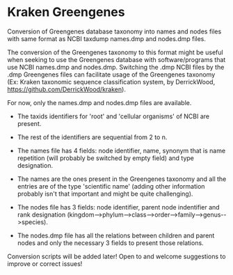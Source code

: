 # Kraken Greengenes
Conversion of Greengenes database taxonomy into names and nodes files with same format as NCBI taxdump names.dmp and nodes.dmp files. 

The conversion of the Greengenes taxonomy to this format might be useful when seeking to use the Greengenes database with software/programs that use NCBI names.dmp and nodes.dmp. Switching the .dmp NCBI files by the .dmp Greengenes files can facilitate usage of the Greengenes taxonomy (Ex: Kraken taxonomic sequence classification system, by DerrickWood, https://github.com/DerrickWood/kraken).

For now, only the names.dmp and nodes.dmp files are available.

- The taxids identifiers for 'root' and 'cellular organisms' of NCBI are present.
- The rest of the identifiers are sequential from 2 to n.

- The names file has 4 fields: node identifier, name, synonym that is name repetition (will probably be switched by empty field) and type designation.
- The names are the ones present in the Greengenes taxonomy and all the entries are of the type 'scientific name' (adding other information probably isn't that important and might be quite challenging).

- The nodes file has 3 fields: node identifier, parent node indentifier and rank designation (kingdom-->phylum-->class-->order-->family-->genus-->species).
- The nodes.dmp file has all the relations between children and parent nodes and only the necessary 3 fields to present those relations.

Conversion scripts will be added later! Open to and welcome suggestions to improve or correct issues!
